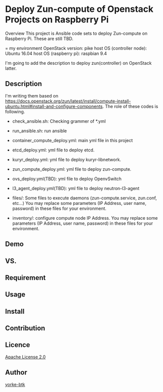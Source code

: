 Deploy Zun-compute of Openstack Projects on Raspberry Pi
====

Overview
This project is Ansible code sets to deploy Zun-compute on Raspberry Pi.
These are still TBD.

= my environment
OpenStack version: pike
host OS (controller node): Ubuntu 16.04
host OS (raspberry pi): raspbian 9.4

I'm going to add the description to deploy zun(controller) on OpenStack latter. 


## Description
I'm writing them based on <https://docs.openstack.org/zun/latest/install/compute-install-ubuntu.html#install-and-configure-components>.
The role of these codes is following.

- check_ansible.sh: Checking grammer of *.yml
- run_ansible.sh: run ansible

- container_compute_deploy.yml: main yml file in this project
- etcd_deploy.yml: yml file to deploy etcd.
- kuryr_deploy.yml: yml file to deploy kuryr-libnetwork.
- zun_compute_deploy.yml: yml file to deploy zun-compute.
- ovs_deploy.yml(TBD): yml file to deploy OpenvSwitch 
- l3_agent_deploy.yml(TBD): yml file to deploy neutron-l3-agent


- files/: Some files to execute daemons (zun-compute.service, zun.conf, etc...)
          You may replace some parameters (IP Address, user name, password) in these files for your environment.
 
- inventory/: configure compute node IP Address.
              You may replace some parameters (IP Address, user name, password) in these files for your environment.

## Demo

## VS. 

## Requirement

## Usage

## Install

## Contribution

## Licence

[Apache License 2.0](https://github.com/yorke-btk/zun_on_raspberry/LICENCE)

## Author

[yorke-btk](https://github.com/yorke-btk)

